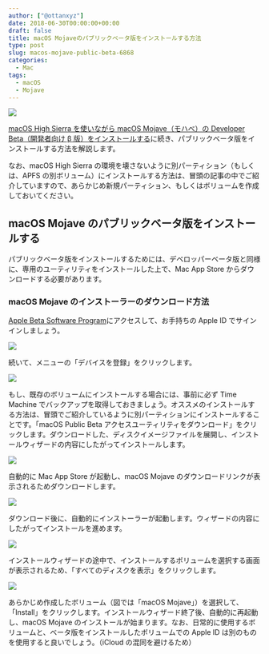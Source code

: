 ```yaml
---
author: ["@ottanxyz"]
date: 2018-06-30T00:00:00+00:00
draft: false
title: macOS Mojaveのパブリックベータ版をインストールする方法
type: post
slug: macos-mojave-public-beta-6868
categories:
  - Mac
tags:
  - macOS
  - Mojave
---
```


![](/uploads/2018/06/180630-5b37015fbfc13.jpg)

[macOS High Sierra を使いながら macOS Mojave（モハべ）の Developer Beta（開発者向け β 版）をインストールする](/posts/2018/06/macos-mojave-download-how-to-install-6768/)に続き、パブリックベータ版をインストールする方法を解説します。

なお、macOS High Sierra の環境を壊さないように別パーティション（もしくは、APFS の別ボリューム）にインストールする方法は、冒頭の記事の中でご紹介していますので、あらかじめ新規パーティション、もしくはボリュームを作成しておいてください。

## macOS Mojave のパブリックベータ版をインストールする

パブリックベータ版をインストールするためには、デベロッパーベータ版と同様に、専用のユーティリティをインストールした上で、Mac App Store からダウンロードする必要があります。

### macOS Mojave のインストーラーのダウンロード方法

[Apple Beta Software Program](https://beta.apple.com/sp/ja/betaprogram/)にアクセスして、お手持ちの Apple ID でサインインしましょう。

![](/uploads/2018/06/180630-5b3701d550e1b.png)

続いて、メニューの「デバイスを登録」をクリックします。

![](/uploads/2018/06/180630-5b3701f6d5bb5.png)

もし、既存のボリュームにインストールする場合には、事前に必ず Time Machine でバックアップを取得しておきましょう。オススメのインストールする方法は、冒頭でご紹介しているように別パーティションにインストールすることです。「macOS Public Beta アクセスユーティリティをダウンロード」をクリックします。ダウンロードした、ディスクイメージファイルを展開し、インストールウィザードの内容にしたがってインストールします。

![](/uploads/2018/06/180630-5b37022024bbc.png)

自動的に Mac App Store が起動し、macOS Mojave のダウンロードリンクが表示されるためダウンロードします。

![](/uploads/2018/06/180630-5b37028fedbd9.png)

ダウンロード後に、自動的にインストーラーが起動します。ウィザードの内容にしたがってインストールを進めます。

![](/uploads/2018/06/180630-5b3702997e92d.png)

インストールウィザードの途中で、インストールするボリュームを選択する画面が表示されるため、「すべてのディスクを表示」をクリックします。

![](/uploads/2018/06/180630-5b3702a2c6bfe.png)

あらかじめ作成したボリューム（図では「macOS Mojave」）を選択して、「Install」をクリックします。インストールウィザード終了後、自動的に再起動し、macOS Mojave のインストールが始まります。なお、日常的に使用するボリュームと、ベータ版をインストールしたボリュームでの Apple ID は別のものを使用すると良いでしょう。（iCloud の混同を避けるため）
